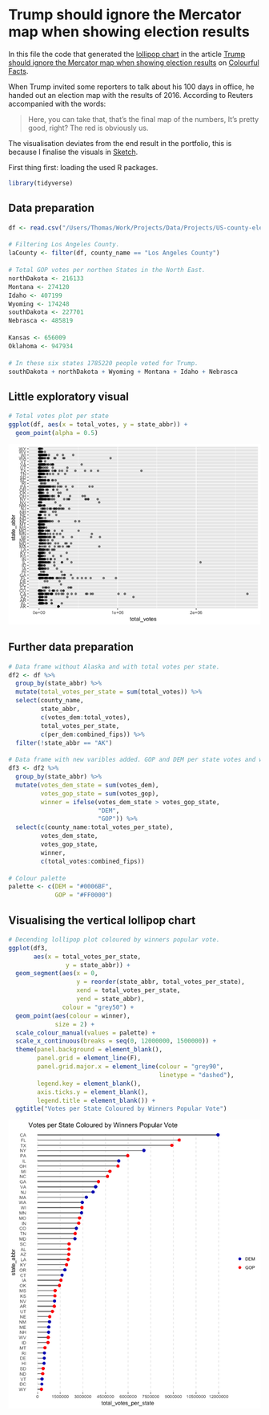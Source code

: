 Trump should ignore the Mercator map when showing election results
================

In this file the code that generated the [lollipop chart](https://cdn-images-1.medium.com/max/2000/1*-IqBA8Rk3dfO4Cn7_Pv0sw.png) in the article [Trump should ignore the Mercator map when showing election results](https://medium.com/tdebeus/trump-should-ignore-the-mercator-map-when-showing-election-results-52ad2d33b740) on [Colourful Facts](https://medium.com/tdebeus).

When Trump invited some reporters to talk about his 100 days in office, he handed out an election map with the results of 2016. According to Reuters accompanied with the words:

> Here, you can take that, that’s the final map of the numbers, It’s pretty good, right? The red is obviously us.

The visualisation deviates from the end result in the portfolio, this is because I finalise the visuals in [Sketch](https://www.sketchapp.com/).

First thing first: loading the used R packages.

``` r
library(tidyverse)
```

Data preparation
----------------

``` r
df <- read.csv("/Users/Thomas/Work/Projects/Data/Projects/US-county-election-results/2016_US_County_Level_Presidential_Results.csv")

# Filtering Los Angeles County.
laCounty <- filter(df, county_name == "Los Angeles County")

# Total GOP votes per northen States in the North East.
northDakota <- 216133   
Montana <- 274120   
Idaho <- 407199 
Wyoming <- 174248   
southDakota <- 227701   
Nebrasca <- 485819  

Kansas <- 656009    
Oklahoma <- 947934  

# In these six states 1785220 people voted for Trump.   
southDakota + northDakota + Wyoming + Montana + Idaho + Nebrasca
```

Little exploratory visual
-------------------------

``` r
# Total votes plot per state
ggplot(df, aes(x = total_votes, y = state_abbr)) +
  geom_point(alpha = 0.5)
```

![](R-code_files/figure-markdown_github-ascii_identifiers/unnamed-chunk-1-1.png)

Further data preparation
------------------------

``` r
# Data frame without Alaska and with total votes per state.
df2 <- df %>%
  group_by(state_abbr) %>%
  mutate(total_votes_per_state = sum(total_votes)) %>%
  select(county_name, 
         state_abbr, 
         c(votes_dem:total_votes), 
         total_votes_per_state, 
         c(per_dem:combined_fips)) %>%  
  filter(!state_abbr == "AK")

# Data frame with new varibles added. GOP and DEM per state votes and winner in state.
df3 <- df2 %>%
  group_by(state_abbr) %>%
  mutate(votes_dem_state = sum(votes_dem),
         votes_gop_state = sum(votes_gop),
         winner = ifelse(votes_dem_state > votes_gop_state, 
                         "DEM", 
                         "GOP")) %>%
  select(c(county_name:total_votes_per_state),
         votes_dem_state,
         votes_gop_state,
         winner,
         c(total_votes:combined_fips))

# Colour palette
palette <- c(DEM = "#0006BF",
             GOP = "#FF0000")
```

Visualising the vertical lollipop chart
---------------------------------------

``` r
# Decending lollipop plot coloured by winners popular vote.
ggplot(df3, 
       aes(x = total_votes_per_state, 
                y = state_abbr)) +
  geom_segment(aes(x = 0,
                   y = reorder(state_abbr, total_votes_per_state),
                   xend = total_votes_per_state, 
                   yend = state_abbr),
               colour = "grey50") +
  geom_point(aes(colour = winner),
             size = 2) +
  scale_colour_manual(values = palette) +
  scale_x_continuous(breaks = seq(0, 12000000, 1500000)) +
  theme(panel.background = element_blank(),
        panel.grid = element_line(F),
        panel.grid.major.x = element_line(colour = "grey90",
                                          linetype = "dashed"),
        legend.key = element_blank(),
        axis.ticks.y = element_blank(),
        legend.title = element_blank()) +
  ggtitle("Votes per State Coloured by Winners Popular Vote")
```

![](R-code_files/figure-markdown_github-ascii_identifiers/lollipop-1.png)
